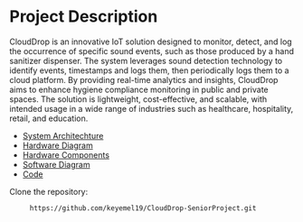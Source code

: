 # Project Description 
CloudDrop is an innovative IoT solution designed to monitor, detect, and log the occurrence of specific sound events, such as those produced by a hand sanitizer dispenser. The system leverages sound detection technology to identify events, timestamps and logs them, then periodically logs them to a cloud platform. By providing real-time analytics and insights, CloudDrop aims to enhance hygiene compliance monitoring in public and private spaces. The solution is lightweight, cost-effective, and scalable, with intended usage in a wide range of industries such as healthcare, hospitality, retail, and education.

- [System Architechture]()
- [Hardware Diagram]()
- [Hardware Components]()
- [Software Diagram]()
- [Code]()



Clone the repository:
```sh
	 https://github.com/keyemel19/CloudDrop-SeniorProject.git